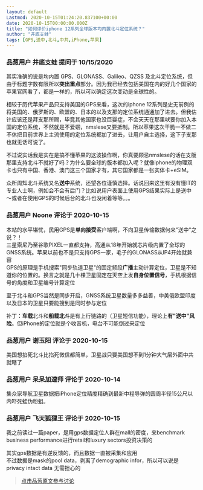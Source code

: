 ```yaml
---
layout: default
Lastmod: 2020-10-15T01:24:20.837100+00:00
date: 2020-10-15T00:00:00.000Z
title: "如何评价iphone 12系列全球版本均内置北斗定位系统？"
author: "井底支蛙"
tags: [GPS,送中,北斗,中共,iPhone,苹果]
---
```



### 品葱用户 **井底支蛙** 提问于 10/15/2020
    
其实准确的说是均内置 GPS、GLONASS、Galileo、QZSS 及北斗定位系统，但由于标题字数有限所以**突出重点**部分。因为我已经去包括美国在内的好几个国家的苹果官网看了，都是一样的，所以可以确定这次变动是全球性的。  
  
相较于历代苹果产品只支持美国的GPS来看，这次的iphone 12系列是史无前例的将美国的、俄罗斯的、欧盟的、日本的以及支那的定位系统通通加了进去。但我估计应该还是拜支那所赐，毕竟其他国家也没巨婴症，不会天天在那里吠要你加入本国的定位系统，不然就是不爱蝈，nmslese又要抵制。所以苹果这次干脆一不做二不休把目前世界上主流使用的定位系统都加了进去，让用户自主选择，这下子支那也就无话可说了。  
  
不过说实话我是实在是搞不懂苹果的这波操作啊，你真要顾忌nmslese的话在支版那里支持北斗不就好了吗？为什么要全球的版本都加入呢？就像iphone的物理双卡也只有中国、香港、澳门这三个国家才有，其它国家都是一张实体卡+eSIM。  
  
众所周知北斗系统又名**送中**系统，还望各位谨慎选择。话说回来这里有没有懂IT的专业人士啊，例如会不会有后门？比如说用户表面上使用GPS结果实际上是送中～或者在使用GPS的时候后台的北斗也没闲着等等。。。
    
                

### 品葱用户 **Noone** 评论于 2020-10-15
        
本站的水平堪忧，民用GPS是**单向接受**客户端啊，不向卫星传输数据何来"送中"之说？！  
三星索尼乃至谷歌PIXEL一直都支持，高通从18年开始就芯片级内置了全球的GNSS系统。苹果以前也不是只支持GPS一家，毛子的GLONASS从IP4开始就兼容  
GPS的原理是手机搜索"同步轨道卫星"的固定频段**广播**主动计算定位，卫星是不知道你的位置的。换言之就是几十棵卫星固定在天空上发**自身位置信号**，手机根据信号的角度和卫星编号计算定位  
  
至于北斗和GPS当然是同步开启，GNSS系统卫星数量多多益善，中美俄欧盟印度以及日本的卫星只要能搜到是同时参与定位  
  
补丁：**车载**北斗和**船载北斗**是有上行链路的（卫星短信功能），理论上**有"送中"风险**。但iPhone的定位就是个收音机，电台不可能倒过来定位
        
                

### 品葱用户 **谢玉阳** 评论于 2020-10-15
        
美国想掐死北斗比掐死微信都简单，卫星战只要美国想不到1分钟大气层外面中共就瞎了
        
                

### 品葱用户 **呆呆加速师** 评论于 2020-10-14
        
集众家导航卫星数据把iPhone定位精度精确到最新中程导弹的圆周半径15公尺以内吓死蛙伪粉蛆。
        
                

### 品葱用户 **飞天狐狸王** 评论于 2020-10-15
        
我之前读过一篇paper，是用gps数据定位人群在mall的密度，来benchmark business performance进行retail和luxury sectors投资决策的  
  
其实gps数据是有逆反馈的，而且数据一直被采集和应用  
不过数据是mask的pool data，剥离了demographic infor，所以可以说是privacy intact data 无需担心的
        
                





> [点击品葱原文参与讨论](https://pincong.rocks/question/32220)

